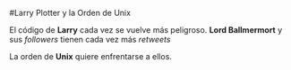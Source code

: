 #Larry Plotter y la Orden de Unix

El código de **Larry** cada vez se vuelve más peligroso.
**Lord Ballmermort** y sus *followers* tienen cada vez más *retweets*

La orden de **Unix** quiere enfrentarse a ellos.
